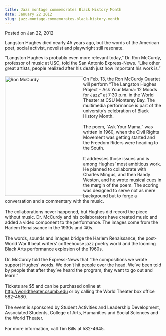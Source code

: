 ```yaml
---
title: Jazz montage commemorates Black History Month
date: January 22 2012
slug: jazz-montage-commemorates-black-history-month
---
```





<span class="date">Posted on Jan 22, 2012    </span>
<p>Langston Hughes died nearly 45 years ago, but the words of the
American poet, social activist, novelist and playwright still
resonate.</p>
<p>&#x201C;Langston Hughes is probably even more relevant today,&#x201D; Dr. Ron
McCurdy, professor of music at USC, told the San Antonio
Express-News. &#x201C;Like other great artists, people realized after his
death just how important his work is.&#x201D;<br>
<br>
<img alt="Ron McCurdy" src="http://news.csumb.edu/sites/default/files/65/attachments/news/images/mccurdysmall.jpg" style="float:left; width:250px; height:383px">On Feb. 13, the Ron
McCurdy Quartet will perform &#x201C;The Langston Hughes Project &#x2013; Ask
Your Mama: 12 Moods for Jazz&#x201D; at 7:30 p.m. in the World Theater at
CSU Monterey Bay. The multimedia performance is part of the
university&#x2019;s celebration of Black History Month.<br>
<br>
The poem, &#x201C;Ask Your Mama,&#x201D; was written in 1960, when the Civil
Rights Movement was getting started and the Freedom Riders were
heading to the South.<br>
<br>
It addresses those issues and is among Hughes&#x2019; most ambitious work.
He planned to collaborate with Charles Mingus, and then Randy
Weston, and he wrote musical cues in the margin of the poem. The
scoring was designed to serve not as mere background but to forge a
conversation and a commentary with the music.<br>
<br>
The collaborations never happened, but Hughes did record the piece
without music. Dr. McCurdy and his collaborators have created music
and added a video component to the performance. The images come
from the Harlem Renaissance in the 1930s and &#x2019;40s.<br>
<br>
The words, sounds and images bridge the Harlem Renaissance, the
post-World War II beat writers&#x2019; coffeehouse jazz poetry world and
the looming Black Arts performance explosion of the 1960s.<br>
<br>
Dr. McCurdy told the Express-News that &#x201C;the compositions we wrote
support Hughes&#x2019; words. We don&#x2019;t hit people over the head. We&#x2019;ve
been told by people that after they&#x2019;ve heard the program, they want
to go out and learn.&#x201D;<br>
<br>
Tickets are $5 and can be purchased online at <a href="http://worldtheater.csumb.edu" title="http://worldtheater.csumb.edu">http://worldtheater.csumb.edu</a>
or by calling the World Theater box office 582-4580.<br>
<br>
The event is sponsored by Student Activities and Leadership
Development, Associated Students, College of Arts, Humanities and
Social Sciences and the World Theater.<br>
<br>
For more information, call Tim Bills at 582-4645.<br>
<br>
<br>
<br>
&#xA0;</br></br></br></br></br></br></br></br></br></br></br></br></br></br></br></br></br></br></br></br></img></br></br></p>






